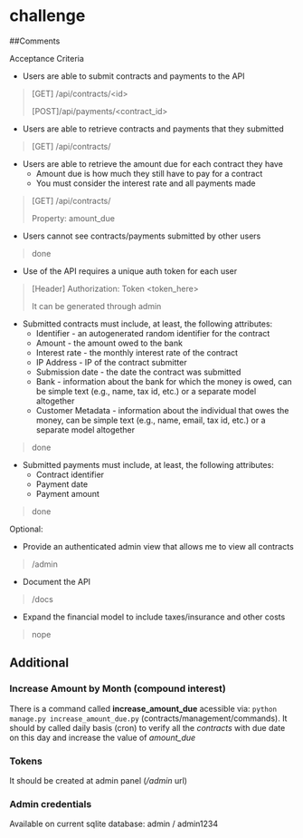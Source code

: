 # challenge

##Comments

Acceptance Criteria
* Users are able to submit contracts and payments to the API
> [GET] /api/contracts/\<id\>
>
> [POST]/api/payments/\<contract_id\>
* Users are able to retrieve contracts and payments that they submitted
> [GET] /api/contracts/
* Users are able to retrieve the amount due for each contract they have
     * Amount due is how much they still have to pay for a contract
     * You must consider the interest rate and all payments made
 > [GET] /api/contracts/
 >
 > Property: amount_due
* Users cannot see contracts/payments submitted by other users
> done
* Use of the API requires a unique auth token for each user
> [Header] Authorization: Token \<token_here\>
>
> It can be generated through admin
* Submitted contracts must include, at least, the following attributes:
    * Identifier - an autogenerated random identifier for the contract
    * Amount - the amount owed to the bank
    * Interest rate - the monthly interest rate of the contract
    * IP Address - IP of the contract submitter
    * Submission date - the date the contract was submitted
    * Bank - information about the bank for which the money is owed, can be simple text (e.g., name,  tax id, etc.) or a separate model altogether
    * Customer Metadata - information about the individual that owes the money, can be simple text (e.g., name, email, tax id, etc.) or a separate model altogether
> done
* Submitted payments must include, at least, the following attributes:
    * Contract identifier
    * Payment date
    * Payment amount
> done


Optional: 
* Provide an authenticated admin view that allows me to view all contracts
> /admin
* Document the API
> /docs
* Expand the financial model to include taxes/insurance and other costs
> nope


## Additional

### Increase Amount by Month (compound interest)
There is a command called <strong>increase_amount_due</strong> acessible via:
``python manage.py increase_amount_due.py`` (contracts/management/commands).
It should by called daily basis (cron) to verify all the *contracts* with due date on this day and increase the value of *amount_due*

### Tokens
It should be created at admin panel (*/admin* url)

### Admin credentials
Available on current sqlite database: admin / admin1234